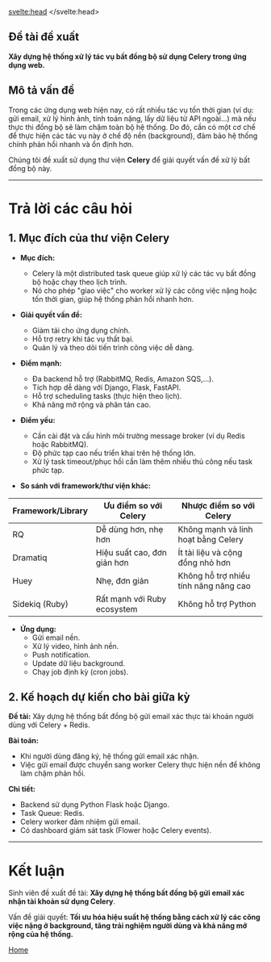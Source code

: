 <svelte:head>
	<title>Plan</title>
</svelte:head>

## Đề tài đề xuất

**Xây dựng hệ thống xử lý tác vụ bất đồng bộ sử dụng Celery trong ứng dụng web.**

## Mô tả vấn đề

Trong các ứng dụng web hiện nay, có rất nhiều tác vụ tốn thời gian (ví dụ: gửi email, xử lý hình ảnh, tính toán nặng, lấy dữ liệu từ API ngoài...) mà nếu thực thi đồng bộ sẽ làm chậm toàn bộ hệ thống. Do đó, cần có một cơ chế để thực hiện các tác vụ này ở chế độ nền (background), đảm bảo hệ thống chính phản hồi nhanh và ổn định hơn.

Chúng tôi đề xuất sử dụng thư viện **Celery** để giải quyết vấn đề xử lý bất đồng bộ này.

---

# Trả lời các câu hỏi

## 1. Mục đích của thư viện Celery

- **Mục đích:**
  - Celery là một distributed task queue giúp xử lý các tác vụ bất đồng bộ hoặc chạy theo lịch trình.
  - Nó cho phép "giao việc" cho worker xử lý các công việc nặng hoặc tốn thời gian, giúp hệ thống phản hồi nhanh hơn.

- **Giải quyết vấn đề:**
  - Giảm tải cho ứng dụng chính.
  - Hỗ trợ retry khi tác vụ thất bại.
  - Quản lý và theo dõi tiến trình công việc dễ dàng.

- **Điểm mạnh:**
  - Đa backend hỗ trợ (RabbitMQ, Redis, Amazon SQS,...).
  - Tích hợp dễ dàng với Django, Flask, FastAPI.
  - Hỗ trợ scheduling tasks (thực hiện theo lịch).
  - Khả năng mở rộng và phân tán cao.

- **Điểm yếu:**
  - Cần cài đặt và cấu hình môi trường message broker (ví dụ Redis hoặc RabbitMQ).
  - Độ phức tạp cao nếu triển khai trên hệ thống lớn.
  - Xử lý task timeout/phục hồi cần làm thêm nhiều thủ công nếu task phức tạp.

- **So sánh với framework/thư viện khác:**

| Framework/Library | Ưu điểm so với Celery         | Nhược điểm so với Celery         |
|-------------------|-------------------------------|----------------------------------|
| RQ                | Dễ dùng hơn, nhẹ hơn           | Không mạnh và linh hoạt bằng Celery |
| Dramatiq          | Hiệu suất cao, đơn giản hơn     | Ít tài liệu và cộng đồng nhỏ hơn   |
| Huey              | Nhẹ, đơn giản                  | Không hỗ trợ nhiều tính năng nâng cao |
| Sidekiq (Ruby)    | Rất mạnh với Ruby ecosystem    | Không hỗ trợ Python              |

- **Ứng dụng:**
  - Gửi email nền.
  - Xử lý video, hình ảnh nền.
  - Push notification.
  - Update dữ liệu background.
  - Chạy job định kỳ (cron jobs).

## 2. Kế hoạch dự kiến cho bài giữa kỳ

**Đề tài:** Xây dựng hệ thống bất đồng bộ gửi email xác thực tài khoản người dùng với Celery + Redis.

**Bài toán:**
- Khi người dùng đăng ký, hệ thống gửi email xác nhận.
- Việc gửi email được chuyển sang worker Celery thực hiện nền để không làm chậm phản hồi.

**Chi tiết:**
- Backend sử dụng Python Flask hoặc Django.
- Task Queue: Redis.
- Celery worker đảm nhiệm gửi email.
- Có dashboard giám sát task (Flower hoặc Celery events).

---

# Kết luận

Sinh viên đề xuất đề tài: **Xây dựng hệ thống bất đồng bộ gửi email xác nhận tài khoản sử dụng Celery**.

Vấn đề giải quyết: **Tối ưu hóa hiệu suất hệ thống bằng cách xử lý các công việc nặng ở background, tăng trải nghiệm người dùng và khả năng mở rộng của hệ thống.**

<a href="\">Home</a>
